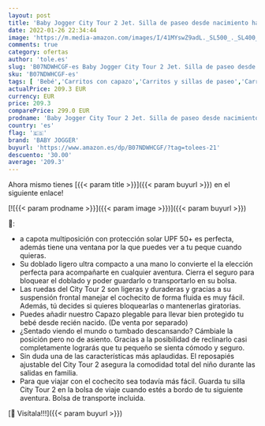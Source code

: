 ```yaml
---
layout: post
title: 'Baby Jogger City Tour 2 Jet. Silla de paseo desde nacimiento hasta 22kg. Color negro'
date: 2022-01-26 22:34:44
image: 'https://m.media-amazon.com/images/I/41MYswZ9adL._SL500_._SL400_.jpg'
comments: true
category: ofertas
author: 'tole.es'
slug: 'B07NDWHCGF-es Baby Jogger City Tour 2 Jet. Silla de paseo desde...'
sku: 'B07NDWHCGF-es'
tags: [ 'Bebé','Carritos con capazo','Carritos y sillas de paseo','Carritos, sillas de paseo y accesorios','baby','baby jogger','jogger', ]
actualPrice: 209.3 EUR
currency: EUR
price: 209.3
comparePrice: 299.0 EUR
prodname: 'Baby Jogger City Tour 2 Jet. Silla de paseo desde nacimiento hasta 22kg. Color negro'
country: 'es'
flag: '🇪🇸'
brand: 'BABY JOGGER'
buyurl: 'https://www.amazon.es/dp/B07NDWHCGF/?tag=tolees-21'
descuento: '30.00'
average: '209.3'
---
```


Ahora mismo tienes [{{< param title >}}]({{< param buyurl >}}) en el siguiente enlace!

[![{{< param prodname >}}]({{< param image >}})]({{< param buyurl >}})

🔎:

- a capota multiposición con protección solar UPF 50+ es perfecta, además tiene una ventana por la que puedes ver a tu peque cuando quieras.
- Su doblado ligero ultra compacto a una mano lo convierte el la elección perfecta para acompañarte en cualquier aventura. Cierra el seguro para bloquear el doblado y poder guardarlo o transportarlo en su bolsa.
- Las ruedas del City Tour 2 son ligeras y duraderas y gracias a su suspensión frontal manejar el cochecito de forma fluida es muy fácil. Además, tú decides si quieres bloquearlas o mantenerlas giratorias.
- Puedes añadir nuestro Capazo plegable para llevar bien protegido tu bebé desde recién nacido. (De venta por separado)
- ¿Sentado viendo el mundo o tumbado descansando? Cámbiale la posición pero no de asiento. Gracias a la posibilidad de reclinarlo casi completamente lograrás que tu pequeño se sienta cómodo y seguro.
- Sin duda una de las características más aplaudidas. El reposapiés ajustable del City Tour 2 asegura la comodidad total del niño durante las salidas en familia.
- Para que viajar con el cochecito sea todavía más fácil. Guarda tu silla City Tour 2 en la bolsa de viaje cuando estés a bordo de tu siguiente aventura. Bolsa de transporte incluida.

[🛒 Visítala!!!]({{< param buyurl >}})
